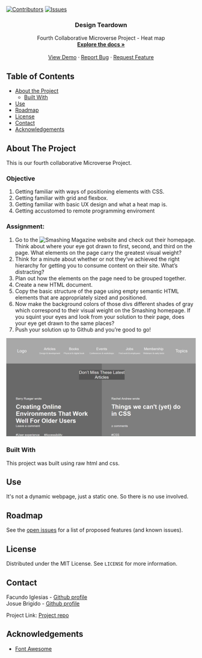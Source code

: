 [![Contributors][contributors-shield]][contributors-url]
[![Issues][issues-shield]][issues-url]
<br />
<p align="center">
 
  <h3 align="center">Design Teardown</h3>
  <p align="center">
    Fourth Collaborative Microverse Project - Heat map
    <br />
    <a href="https://github.com/kalavhan/Desgin-teardown/tree/feature-developer"><strong>Explore the docs »</strong></a>
    <br />
    <br />
    <a href="http://www.kalavhan.com/5thproject/index.html">View Demo</a>
    ·
    <a href="https://github.com/kalavhan/Desgin-teardown/issues">Report Bug</a>
    ·
    <a href="https://github.com/kalavhan/Desgin-teardown/issues">Request Feature</a>
  </p>
</p>


<!-- TABLE OF CONTENTS -->
## Table of Contents

* [About the Project](#about-the-project)
  * [Built With](#built-with)
* [Use](#use)
* [Roadmap](#roadmap)
* [License](#license)
* [Contact](#contact)
* [Acknowledgements](#acknowledgements)



<!-- ABOUT THE PROJECT -->
## About The Project
This is our fourth collaborative Microverse Project.

### Objective
 1. Getting familiar with ways of positioning elements with CSS.
 2. Getting familiar with grid and flexbox.
 3. Getting familiar with basic UX design and what a heat map is.
 4. Getting accustomed to remote programming enviroment
 
### Assignment:
 

   1. Go to the ![Smashing Magazine website](https://www.smashingmagazine.com/) and check out their homepage. Think about where your eye got drawn to first, second, and third on the page. What elements on the page carry the greatest visual weight?
   2. Think for a minute about whether or not they’ve achieved the right hierarchy for getting you to consume content on their site. What’s distracting?
   3. Plan out how the elements on the page need to be grouped together.
   4. Create a new HTML document.
   5. Copy the basic structure of the page using empty semantic HTML elements that are appropriately sized and positioned.
   6. Now make the background colors of those divs different shades of gray which correspond to their visual weight on the Smashing homepage. If you squint your eyes and look from your solution to their page, does your eye get drawn to the same places?
   7. Push your solution up to Github and you’re good to go!


![Project Screen Shot][product-screenshot]


### Built With
This project was built using raw html and css.

<!-- USAGE EXAMPLES -->
## Use

It's not a dynamic webpage, just a static one. So there is no use involved.


<!-- ROADMAP -->
## Roadmap

See the [open issues](https://github.com/https://github.com/Fig77/Facu---Juan-Positioning-and-Floating-Elements/issues/issues) for a list of proposed features (and known issues).


<!-- LICENSE -->
## License

Distributed under the MIT License. See `LICENSE` for more information.

<!-- CONTACT -->
## Contact

Facundo Iglesias - [Github profile](https://github.com/Fig77)
<br>
Josue Brigido - [Github profile](https://github.com/kalavhan)

Project Link: [Project repo](https://github.com/kalavhan/Desgin-teardown)


<!-- ACKNOWLEDGEMENTS -->
## Acknowledgements
* [Font Awesome](https://fontawesome.com)


<!-- MARKDOWN LINKS & IMAGES -->
<!-- https://www.markdownguide.org/basic-syntax/#reference-style-links -->
[contributors-shield]: https://img.shields.io/badge/Contributors-2-%2300ff00
[contributors-url]: https://github.com/kalavhan/Desgin-teardown/graphs/contributors
[issues-shield]: https://img.shields.io/badge/issues-0-%2300ff00
[issues-url]: https://github.com/kalavhan/Desgin-teardown/issues
[product-screenshot]: assets/producto_ss.png
